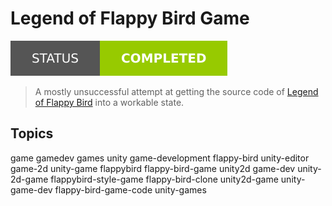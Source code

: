 # Legend of Flappy Bird Game

[![Project Status: Abandoned](./Assets/Badges/Status.svg)](./)

> A mostly unsuccessful attempt at getting the source code of [Legend of Flappy Bird](https://ctyiextrasonic.itch.io/legend-of-flappy-bird) into a workable state.

## Topics

game gamedev games unity game-development flappy-bird unity-editor game-2d unity-game flappybird flappy-bird-game unity2d game-dev unity-2d-game flappybird-style-game flappy-bird-clone unity2d-game unity-game-dev flappy-bird-game-code unity-games

